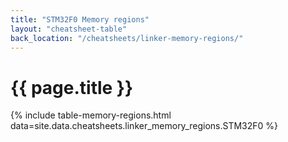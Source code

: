 ```yaml
---
title: "STM32F0 Memory regions"
layout: "cheatsheet-table"
back_location: "/cheatsheets/linker-memory-regions/"
---
```


# {{ page.title }}

{% include table-memory-regions.html data=site.data.cheatsheets.linker_memory_regions.STM32F0 %}

